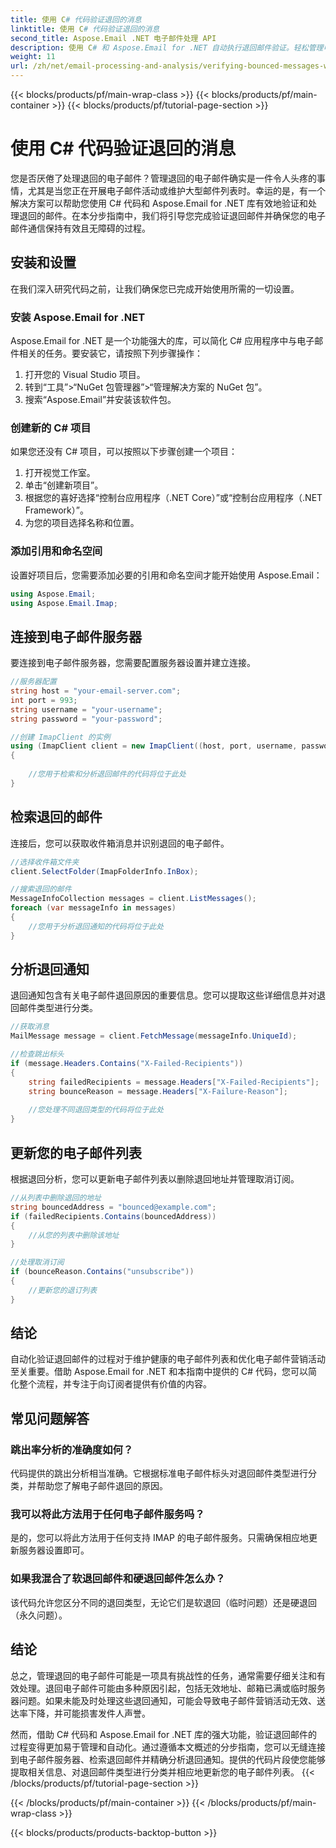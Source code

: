 ```yaml
---
title: 使用 C# 代码验证退回的消息
linktitle: 使用 C# 代码验证退回的消息
second_title: Aspose.Email .NET 电子邮件处理 API
description: 使用 C# 和 Aspose.Email for .NET 自动执行退回邮件验证。轻松管理电子邮件列表并提高营销活动的有效性。
weight: 11
url: /zh/net/email-processing-and-analysis/verifying-bounced-messages-with-csharp-code/
---
```


{{< blocks/products/pf/main-wrap-class >}}
{{< blocks/products/pf/main-container >}}
{{< blocks/products/pf/tutorial-page-section >}}

# 使用 C# 代码验证退回的消息


您是否厌倦了处理退回的电子邮件？管理退回的电子邮件确实是一件令人头疼的事情，尤其是当您正在开展电子邮件活动或维护大型邮件列表时。幸运的是，有一个解决方案可以帮助您使用 C# 代码和 Aspose.Email for .NET 库有效地验证和处理退回的邮件。在本分步指南中，我们将引导您完成验证退回邮件并确保您的电子邮件通信保持有效且无障碍的过程。

## 安装和设置

在我们深入研究代码之前，让我们确保您已完成开始使用所需的一切设置。

### 安装 Aspose.Email for .NET

Aspose.Email for .NET 是一个功能强大的库，可以简化 C# 应用程序中与电子邮件相关的任务。要安装它，请按照下列步骤操作：

1. 打开您的 Visual Studio 项目。
2. 转到“工具”>“NuGet 包管理器”>“管理解决方案的 NuGet 包”。
3. 搜索“Aspose.Email”并安装该软件包。

### 创建新的 C# 项目

如果您还没有 C# 项目，可以按照以下步骤创建一个项目：

1. 打开视觉工作室。
2. 单击“创建新项目”。
3. 根据您的喜好选择“控制台应用程序（.NET Core）”或“控制台应用程序（.NET Framework）”。
4. 为您的项目选择名称和位置。

### 添加引用和命名空间

设置好项目后，您需要添加必要的引用和命名空间才能开始使用 Aspose.Email：

```csharp
using Aspose.Email;
using Aspose.Email.Imap;

```

## 连接到电子邮件服务器

要连接到电子邮件服务器，您需要配置服务器设置并建立连接。

```csharp
//服务器配置
string host = "your-email-server.com";
int port = 993;
string username = "your-username";
string password = "your-password";

//创建 ImapClient 的实例
using (ImapClient client = new ImapClient((host, port, username, password))
{
   
    //您用于检索和分析退回邮件的代码将位于此处
}
```

## 检索退回的邮件

连接后，您可以获取收件箱消息并识别退回的电子邮件。

```csharp
//选择收件箱文件夹
client.SelectFolder(ImapFolderInfo.InBox);

//搜索退回的邮件
MessageInfoCollection messages = client.ListMessages();
foreach (var messageInfo in messages)
{
    //您用于分析退回通知的代码将位于此处
}
```

## 分析退回通知

退回通知包含有关电子邮件退回原因的重要信息。您可以提取这些详细信息并对退回邮件类型进行分类。

```csharp
//获取消息
MailMessage message = client.FetchMessage(messageInfo.UniqueId);

//检查跳出标头
if (message.Headers.Contains("X-Failed-Recipients"))
{
    string failedRecipients = message.Headers["X-Failed-Recipients"];
    string bounceReason = message.Headers["X-Failure-Reason"];
    
    //您处理不同退回类型的代码将位于此处
}
```

## 更新您的电子邮件列表

根据退回分析，您可以更新电子邮件列表以删除退回地址并管理取消订阅。

```csharp
//从列表中删除退回的地址
string bouncedAddress = "bounced@example.com";
if (failedRecipients.Contains(bouncedAddress))
{
    //从您的列表中删除该地址
}

//处理取消订阅
if (bounceReason.Contains("unsubscribe"))
{
    //更新您的退订列表
}
```

## 结论

自动化验证退回邮件的过程对于维护健康的电子邮件列表和优化电子邮件营销活动至关重要。借助 Aspose.Email for .NET 和本指南中提供的 C# 代码，您可以简化整个流程，并专注于向订阅者提供有价值的内容。

## 常见问题解答

### 跳出率分析的准确度如何？

代码提供的跳出分析相当准确。它根据标准电子邮件标头对退回邮件类型进行分类，并帮助您了解电子邮件退回的原因。

### 我可以将此方法用于任何电子邮件服务吗？

是的，您可以将此方法用于任何支持 IMAP 的电子邮件服务。只需确保相应地更新服务器设置即可。

### 如果我混合了软退回邮件和硬退回邮件怎么办？

该代码允许您区分不同的退回类型，无论它们是软退回（临时问题）还是硬退回（永久问题）。

## 结论

总之，管理退回的电子邮件可能是一项具有挑战性的任务，通常需要仔细关注和有效处理。退回电子邮件可能由多种原因引起，包括无效地址、邮箱已满或临时服务器问题。如果未能及时处理这些退回通知，可能会导致电子邮件营销活动无效、送达率下降，并可能损害发件人声誉。

然而，借助 C# 代码和 Aspose.Email for .NET 库的强大功能，验证退回邮件的过程变得更加易于管理和自动化。通过遵循本文概述的分步指南，您可以无缝连接到电子邮件服务器、检索退回邮件并精确分析退回通知。提供的代码片段使您能够提取相关信息、对退回邮件类型进行分类并相应地更新您的电子邮件列表。
{{< /blocks/products/pf/tutorial-page-section >}}

{{< /blocks/products/pf/main-container >}}
{{< /blocks/products/pf/main-wrap-class >}}

{{< blocks/products/products-backtop-button >}}
